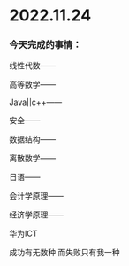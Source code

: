 # 2022.11.24

### 今天完成的事情：

线性代数——

高等数学——

Java||c++——

安全——

数据结构——

离散数学——

日语——

会计学原理——

经济学原理——

华为ICT

成功有无数种 而失败只有我一种

